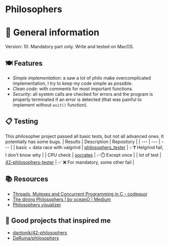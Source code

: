 
# Philosophers

# 🍝 General information
Version: 10. Mandatory part only.
Write and tested on MacOS.

## 🍽 Features
- *Simple implementation*: a saw a lot of philo make overcomplicated implementation, I try to keep my code simple as possible.
- *Clean code*: with comments for most important functions.
- *Security*: all system calls are checked for errors and the program is properly terminated if an error is detected (that was painful to implement without `exit()` function).

## 📋 Testing 
This philosopher project passed all basic tests, but not all advanced ones. It potentially has some bugs.
| Results | Description | Repository |
| --- | --- | --- |
| basic + data race with valgrind | [philosophers_tester](https://github.com/kichkiro/philosophers_tester) | ✅❓ Helgrind fail, I don't know why |
| CPU check | [socrates](https://github.com/GOAT095/philosophers-tester) | ✅⏱️ Except once |
| lot of test | [42-philosophers-tester](https://github.com/dantonik/42-philosophers-tester) | ✅ ❌ For mandatory, some other fail |

## 📚 Resources
- [Threads, Mutexes and Concurrent Programming in C - codequoi](https://www.codequoi.com/en/threads-mutexes-and-concurrent-programming-in-c/)
- [The dining Philosophers | by oceanO | Medium](https://medium.com/@jalal92/the-dining-philosophers-7157cc05315)
- [Philosophers visualizer](https://nafuka11.github.io/philosophers-visualizer/)

## 🌟 Good projects that inspired me
- [dantonik/42-philosophers](https://github.com/dantonik/42-philosophers)
- [DeRuina/philosophers](https://github.com/DeRuina/philosophers)
